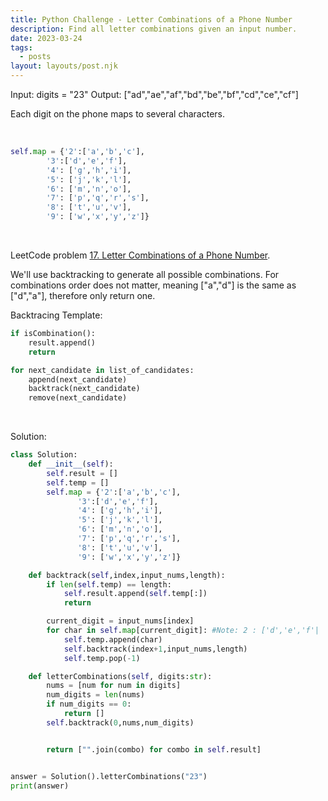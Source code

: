 ```yaml
---
title: Python Challenge - Letter Combinations of a Phone Number
description: Find all letter combinations given an input number.
date: 2023-03-24
tags:
  - posts
layout: layouts/post.njk
---
```


Input: digits = "23"
Output: ["ad","ae","af","bd","be","bf","cd","ce","cf"]

Each digit on the phone maps to several characters.

<br/>

```python
self.map = {'2':['a','b','c'],
        '3':['d','e','f'],
        '4': ['g','h','i'],
        '5': ['j','k','l'],
        '6': ['m','n','o'],
        '7': ['p','q','r','s'],
        '8': ['t','u','v'],
        '9': ['w','x','y','z']}
```

<br/>

LeetCode problem [17. Letter Combinations of a Phone Number](https://leetcode.com/problems/letter-combinations-of-a-phone-number/description/).

We'll use backtracking to generate all possible combinations. For combinations order does not matter, meaning ["a","d"] is the same as ["d","a"], therefore only return one.

Backtracing Template:

```python
if isCombination():
    result.append()
    return

for next_candidate in list_of_candidates:
    append(next_candidate)
    backtrack(next_candidate)
    remove(next_candidate)
```

<br/>

Solution:

```python
class Solution:
    def __init__(self):
        self.result = []
        self.temp = []
        self.map = {'2':['a','b','c'],
               '3':['d','e','f'],
               '4': ['g','h','i'],
               '5': ['j','k','l'],
               '6': ['m','n','o'],
               '7': ['p','q','r','s'],
               '8': ['t','u','v'],
               '9': ['w','x','y','z']}

    def backtrack(self,index,input_nums,length):
        if len(self.temp) == length:
            self.result.append(self.temp[:])
            return

        current_digit = input_nums[index]
        for char in self.map[current_digit]: #Note: 2 : ['d','e','f'|
            self.temp.append(char)
            self.backtrack(index+1,input_nums,length)
            self.temp.pop(-1)

    def letterCombinations(self, digits:str):
        nums = [num for num in digits]
        num_digits = len(nums)
        if num_digits == 0:
            return []
        self.backtrack(0,nums,num_digits)


        return ["".join(combo) for combo in self.result]


answer = Solution().letterCombinations("23")
print(answer)
```

<br/>

